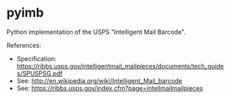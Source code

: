 pyimb
=====

Python implementation of the USPS "Intelligent Mail Barcode".

References:

 * Specification: https://ribbs.usps.gov/intelligentmail_mailpieces/documents/tech_guides/SPUSPSG.pdf
 * See: http://en.wikipedia.org/wiki/Intelligent_Mail_barcode
 * See: https://ribbs.usps.gov/index.cfm?page=intellmailmailpieces

